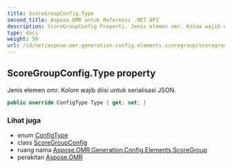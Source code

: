 ```yaml
---
title: ScoreGroupConfig.Type
second_title: Aspose.OMR untuk Referensi .NET API
description: ScoreGroupConfig Properti. Jenis elemen omr. Kolom wajib diisi untuk serialisasi JSON.
type: docs
weight: 50
url: /id/net/aspose.omr.generation.config.elements.scoregroup/scoregroupconfig/type/
---
```

## ScoreGroupConfig.Type property

Jenis elemen omr. Kolom wajib diisi untuk serialisasi JSON.

```csharp
public override ConfigType Type { get; set; }
```

### Lihat juga

* enum [ConfigType](../../../aspose.omr.generation.config.enums/configtype/)
* class [ScoreGroupConfig](../)
* ruang nama [Aspose.OMR.Generation.Config.Elements.ScoreGroup](../../scoregroupconfig/)
* perakitan [Aspose.OMR](../../../)


